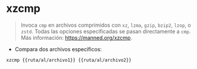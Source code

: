 # xzcmp

> Invoca `cmp` en archivos comprimidos con `xz`, `lzma`, `gzip`, `bzip2`, `lzop`, o `zstd`.
> Todas las opciones especificadas se pasan directamente a `cmp`.
> Más información: <https://manned.org/xzcmp>.

- Compara dos archivos específicos:

`xzcmp {{ruta/al/archivo1}} {{ruta/al/archivo2}}`
